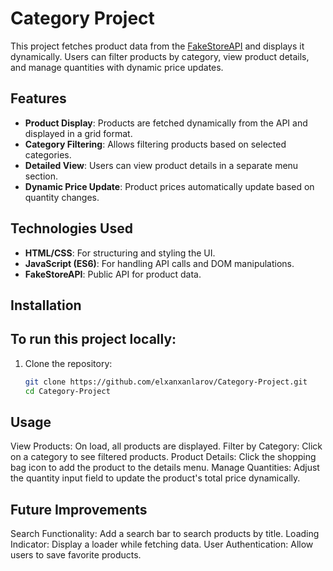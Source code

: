 # Category Project

This project fetches product data from the [FakeStoreAPI](https://fakestoreapi.com) and displays it dynamically. Users can filter products by category, view product details, and manage quantities with dynamic price updates.

## Features

- **Product Display**: Products are fetched dynamically from the API and displayed in a grid format.  
- **Category Filtering**: Allows filtering products based on selected categories.  
- **Detailed View**: Users can view product details in a separate menu section.  
- **Dynamic Price Update**: Product prices automatically update based on quantity changes.  

## Technologies Used

- **HTML/CSS**: For structuring and styling the UI.  
- **JavaScript (ES6)**: For handling API calls and DOM manipulations.  
- **FakeStoreAPI**: Public API for product data.  

## Installation

## To run this project locally:

1. Clone the repository:
   ```bash
   git clone https://github.com/elxanxanlarov/Category-Project.git
   cd Category-Project
## Usage
View Products: On load, all products are displayed.
Filter by Category: Click on a category to see filtered products.
Product Details: Click the shopping bag icon to add the product to the details menu.
Manage Quantities: Adjust the quantity input field to update the product's total price dynamically.
## Future Improvements
Search Functionality: Add a search bar to search products by title.
Loading Indicator: Display a loader while fetching data.
User Authentication: Allow users to save favorite products.
